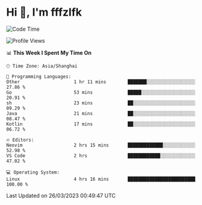 # Hi 👋, I'm fffzlfk

<!--START_SECTION:waka-->
![Code Time](http://img.shields.io/badge/Code%20Time-117%20hrs%2057%20mins-blue)

![Profile Views](http://img.shields.io/badge/Profile%20Views-0-blue)

📊 **This Week I Spent My Time On** 

```text
🕑︎ Time Zone: Asia/Shanghai

💬 Programming Languages: 
Other                    1 hr 11 mins        ███████░░░░░░░░░░░░░░░░░░   27.86 % 
Go                       53 mins             █████░░░░░░░░░░░░░░░░░░░░   20.91 % 
sh                       23 mins             ██░░░░░░░░░░░░░░░░░░░░░░░   09.29 % 
Java                     21 mins             ██░░░░░░░░░░░░░░░░░░░░░░░   08.47 % 
Kotlin                   17 mins             ██░░░░░░░░░░░░░░░░░░░░░░░   06.72 % 

🔥 Editors: 
Neovim                   2 hrs 15 mins       █████████████░░░░░░░░░░░░   52.98 % 
VS Code                  2 hrs               ████████████░░░░░░░░░░░░░   47.02 % 

💻 Operating System: 
Linux                    4 hrs 16 mins       █████████████████████████   100.00 % 
```


 Last Updated on 26/03/2023 00:49:47 UTC
<!--END_SECTION:waka-->
